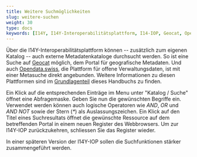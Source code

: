 ```yaml
---
title: Weitere Suchmöglichkeiten
slug: weitere-suchen
weight: 30
type: docs
keywords: [I14Y, I14Y-Interoperabilitätsplattform, I14-IOP, Geocat, Opendata.swiss, Opendata, Metasuche, Suchfenster]
---
```


Über die I14Y-Interoperabilitätsplattform können -- zusätzlich zum eigenen Katalog -- auch externe Metadatenkataloge durchsucht werden. So ist eine Suche auf [Geocat](https://geocat.ch) möglich, dem Portal für geografische Metadaten. Und auch [Opendata.swiss](https://opendata.swiss), die Plattform für offene Verwaltungsdaten, ist mit einer Metasuche direkt angebunden. Weitere Informationen zu diesen Plattformen sind im [Grundlagenteil](/handbook/de/einleitung/plattformen) dieses Handbuchs zu finden.

Ein Klick auf die entsprechenden Einträge im Menu unter "Katalog / Suche" öffnet eine Abfragemaske. Geben Sie nun die gewünschten Begriffe ein. Verwendet werden können auch logische Operatoren wie _AND_, _OR_ und _AND NOT_ sowie der Stern (_*_) als Auslassungszeichen. Ein Klick auf den Titel eines Suchresultats öffnet die gewünschte Ressource auf dem betreffenden Portal in einem neuen Register des Webbrowsers. Um zur I14Y-IOP zurückzukehren, schliessen Sie das Register wieder. 

In einer späteren Version der I14Y-IOP sollen die Suchfunktionen stärker zusammengeführt werden.